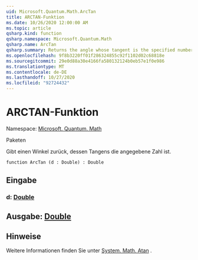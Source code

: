 ```yaml
---
uid: Microsoft.Quantum.Math.ArcTan
title: ARCTAN-Funktion
ms.date: 10/26/2020 12:00:00 AM
ms.topic: article
qsharp.kind: function
qsharp.namespace: Microsoft.Quantum.Math
qsharp.name: ArcTan
qsharp.summary: Returns the angle whose tangent is the specified number.
ms.openlocfilehash: 9f8b3220ff01f286324855c92f1102d02c68818e
ms.sourcegitcommit: 29e0d88a30e4166fa580132124b0eb57e1f0e986
ms.translationtype: MT
ms.contentlocale: de-DE
ms.lasthandoff: 10/27/2020
ms.locfileid: "92724432"
---
```

# <a name="arctan-function"></a>ARCTAN-Funktion

Namespace: [Microsoft. Quantum. Math](xref:Microsoft.Quantum.Math)

Paketen [](https://nuget.org/packages/)


Gibt einen Winkel zurück, dessen Tangens die angegebene Zahl ist.

```qsharp
function ArcTan (d : Double) : Double
```


## <a name="input"></a>Eingabe

### <a name="d--double"></a>d: [Double](xref:microsoft.quantum.lang-ref.double)





## <a name="output--double"></a>Ausgabe: [Double](xref:microsoft.quantum.lang-ref.double)



## <a name="remarks"></a>Hinweise

Weitere Informationen finden Sie unter [System. Math. Atan](https://docs.microsoft.com/dotnet/api/system.math.atan) .